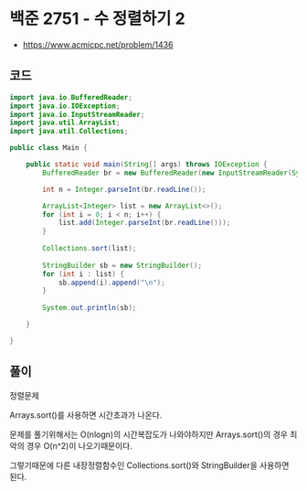 # 백준 2751 - 수 정렬하기 2
- https://www.acmicpc.net/problem/1436

## 코드
``` java
import java.io.BufferedReader;
import java.io.IOException;
import java.io.InputStreamReader;
import java.util.ArrayList;
import java.util.Collections;

public class Main {

	public static void main(String[] args) throws IOException {
		BufferedReader br = new BufferedReader(new InputStreamReader(System.in));

		int n = Integer.parseInt(br.readLine());

		ArrayList<Integer> list = new ArrayList<>();
		for (int i = 0; i < n; i++) {
			list.add(Integer.parseInt(br.readLine()));
		}
		
		Collections.sort(list);
		
		StringBuilder sb = new StringBuilder();
		for (int i : list) {
			sb.append(i).append("\n");
		}
		
		System.out.println(sb);

	}

}


```

## 풀이
정렬문제

Arrays.sort()를 사용하면 시간초과가 나온다.

문제를 풀기위해서는 O(nlogn)의 시간복잡도가 나와야하지만 Arrays.sort()의 경우 최악의 경우 O(n^2)이 나오기때문이다.

그렇기때문에 다른 내장정렬함수인 Collections.sort()와 StringBuilder을 사용하면 된다.
